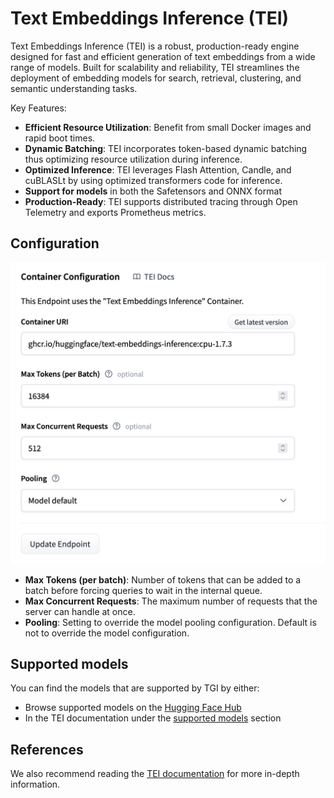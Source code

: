 # Text Embeddings Inference (TEI)

Text Embeddings Inference (TEI) is a robust, production-ready engine designed for fast and efficient generation of text
embeddings from a wide range of models. Built for scalability and reliability, TEI streamlines the deployment
of embedding models for search, retrieval, clustering, and semantic understanding tasks.

Key Features:
- **Efficient Resource Utilization**: Benefit from small Docker images and rapid boot times.
- **Dynamic Batching**: TEI incorporates token-based dynamic batching thus optimizing resource utilization during inference.
- **Optimized Inference**: TEI leverages Flash Attention, Candle, and cuBLASLt by using optimized transformers code for inference.
- **Support for models** in both the Safetensors and ONNX format
- **Production-Ready**: TEI supports distributed tracing through Open Telemetry and exports Prometheus metrics.

## Configuration

![config](https://raw.githubusercontent.com/huggingface/hf-endpoints-documentation/main/assets/tei/tei.png)

- **Max Tokens (per batch)**: Number of tokens that can be added to a batch before forcing queries to wait in the internal queue. 
- **Max Concurrent Requests**: The maximum number of requests that the server can handle at once.
- **Pooling**: Setting to override the model pooling configuration. Default is not to override the model configuration.

## Supported models

You can find the models that are supported by TGI by either:
- Browse supported models on the [Hugging Face Hub](https://huggingface.co/models?other=text-embeddings-inference&sort=trending)
- In the TEI documentation under the [supported models](https://huggingface.co/docs/text-embeddings-inference/supported_models) section

## References

We also recommend reading the [TEI documentation](https://huggingface.co/docs/text-embeddings-inference/index) for more in-depth information.
